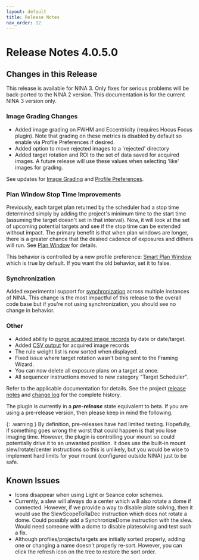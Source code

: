 ```yaml
---
layout: default
title: Release Notes
nav_order: 12
---
```


# Release Notes 4.0.5.0

## Changes in this Release

This release is available for NINA 3.  Only fixes for serious problems will be back-ported to the NINA 2 version.  This documentation is for the current NINA 3 version only.

### Image Grading Changes
* Added image grading on FWHM and Eccentricity (requires Hocus Focus plugin).  Note that grading on these metrics is disabled by default so enable via Profile Preferences if desired.
* Added option to move rejected images to a 'rejected' directory
* Added target rotation and ROI to the set of data saved for acquired images.  A future release will use these values when selecting 'like' images for grading.

See updates for [Image Grading](post-acquisition/image-grader.html) and [Profile Preferences](target-management/profiles.html#image-grader).

### Plan Window Stop Time Improvements

Previously, each target plan returned by the scheduler had a stop time determined simply by adding the project's minimum time to the start time (assuming the target doesn't set in that interval).  Now, it will look at the set of upcoming potential targets and see if the stop time can be extended without impact.  The primary benefit is that when plan windows are longer, there is a greater chance that the desired cadence of exposures and dithers will run.  See [Plan Window](concepts/planning-engine.html#plan-window) for details.

This behavior is controlled by a new profile preference: [Smart Plan Window](target-management/profiles.html#general-preferences) which is true by default.  If you want the old behavior, set it to false.

### Synchronization
Added experimental support for [synchronization](synchronization.html) across multiple instances of NINA.  This change is the most impactful of this release to the overall code base but if you're not using synchronization, you should see no change in behavior.

### Other
* Added ability to [purge acquired image records](post-acquisition/acquisition-data.html#purging-records) by date or date/target.
* Added [CSV output](post-acquisition/acquisition-data.html#csv-output) for acquired image records
* The rule weight list is now sorted when displayed.
* Fixed issue where target rotation wasn't being sent to the Framing Wizard.
* You can now delete all exposure plans on a target at once.
* All sequencer instructions moved to new category "Target Scheduler".

Refer to the applicable documentation for details.  See the project [release notes](https://github.com/tcpalmer/nina.plugin.assistant/blob/main/RELEASENOTES.md) and [change log](https://github.com/tcpalmer/nina.plugin.assistant/blob/main/CHANGELOG.md) for the complete history.

The plugin is currently in a **_pre-release_** state equivalent to beta.  If you are using a pre-release version, then please keep in mind the following.

{: .warning }
By definition, pre-releases have had limited testing.  Hopefully, if something goes wrong the worst that could happen is that you lose imaging time.  However, the plugin is controlling your mount so could potentially drive it to an unwanted position.  It does use the built-in mount slew/rotate/center instructions so this is unlikely, but you would be wise to implement hard limits for your mount (configured outside NINA) just to be safe.

## Known Issues

- Icons disappear when using Light or Seance color schemes.
- Currently, a slew will always do a center which will also rotate a dome if connected.  However, if we provide a way to disable plate solving, then it would use the SlewScopeToRaDec instruction which does not rotate a dome.  Could possibly add a SynchronizeDome instruction with the slew.  Would need someone with a dome to disable platesolving and test such a fix.
- Although profiles/projects/targets are initially sorted properly, adding one or changing a name doesn't properly re-sort.  However, you can click the refresh icon on the tree to restore the sort order.
